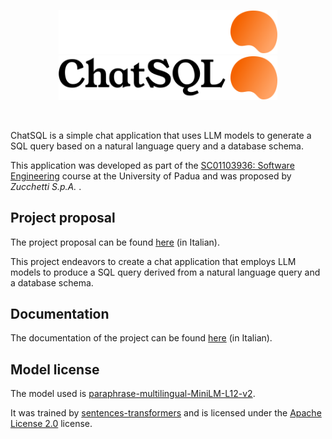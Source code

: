 <p align="center">
  <img width="350" src="rsc/chat_light.svg#gh-dark-mode-only">
  <img width="350" src="rsc/chat_dark.svg#gh-light-mode-only">
</p>

<br>

ChatSQL is a simple chat application that uses LLM models to generate a SQL query based on a natural language query and a database schema.

This application was developed as part of the [SC01103936: Software Engineering](https://en.didattica.unipd.it/off/2021/LT/SC/SC1167/000ZZ/SC01103936) course at the University of Padua and was proposed by _Zucchetti S.p.A._ .

## Project proposal

The project proposal can be found [here](https://www.math.unipd.it/~tullio/IS-1/2023/Progetto/C9.pdf) (in Italian).

This project endeavors to create a chat application that employs LLM models to produce a SQL query derived from a natural language query and a database schema.

## Documentation

The documentation of the project can be found [here](https://github.com/Torchlight-SWE2324/Documentazione) (in Italian).

## Model license

The model used is [paraphrase-multilingual-MiniLM-L12-v2](https://huggingface.co/sentence-transformers/paraphrase-multilingual-MiniLM-L12-v2).

It was trained by [sentences-transformers](https://www.sbert.net/) and is licensed under the [Apache License 2.0](https://choosealicense.com/licenses/apache-2.0/) license.